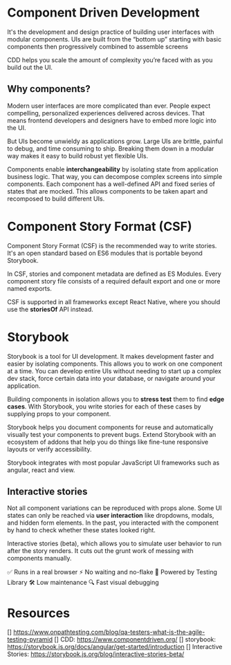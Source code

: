 
# Component Driven Development
It's the development and design practice of building user interfaces with modular components. UIs are built from the “bottom up” starting with basic components then progressively combined to assemble screens


CDD helps you scale the amount of complexity you’re faced with as you build out the UI.

## Why components?
Modern user interfaces are more complicated than ever. People expect compelling, personalized experiences delivered across devices. That means frontend developers and designers have to embed more logic into the UI.

But UIs become unwieldy as applications grow. Large UIs are brittle, painful to debug, and time consuming to ship. Breaking them down in a modular way makes it easy to build robust yet flexible UIs.

Components enable **interchangeability** by isolating state from application business logic. That way, you can decompose complex screens into simple components. Each component has a well-defined API and fixed series of states that are mocked. This allows components to be taken apart and recomposed to build different UIs.

# Component Story Format (CSF)
Component Story Format (CSF) is the recommended way to write stories. It's an open standard based on ES6 modules that is portable beyond Storybook.

In CSF, stories and component metadata are defined as ES Modules. Every component story file consists of a required default export and one or more named exports.

CSF is supported in all frameworks except React Native, where you should use the **storiesOf** API instead.

# Storybook
Storybook is a tool for UI development. It makes development faster and easier by isolating components. This allows you to work on one component at a time. You can develop entire UIs without needing to start up a complex dev stack, force certain data into your database, or navigate around your application.

Building components in isolation allows you to **stress test** them to find **edge cases**. With Storybook, you write stories for each of these cases by supplying props to your component.

Storybook helps you document components for reuse and automatically visually test your components to prevent bugs. Extend Storybook with an ecosystem of addons that help you do things like fine-tune responsive layouts or verify accessibility.

Storybook integrates with most popular JavaScript UI frameworks such as angular, react and view.
## Interactive stories

Not all component variations can be reproduced with props alone. Some UI states can only be reached via **user interaction** like dropdowns, modals, and hidden form elements. In the past, you interacted with the component by hand to check whether these states looked right.

Interactive stories (beta), which allows you to simulate user behavior to run after the story renders. It cuts out the grunt work of messing with components manually.

✅ Runs in a real browser
⚡️ No waiting and no-flake
🐙 Powered by Testing Library
🛠 Low maintenance
🔍 Fast visual debugging


# Resources
[] https://www.onpathtesting.com/blog/qa-testers-what-is-the-agile-testing-pyramid
[] CDD: https://www.componentdriven.org/
[] storybook: https://storybook.js.org/docs/angular/get-started/introduction
[] Interactive Stories: https://storybook.js.org/blog/interactive-stories-beta/

